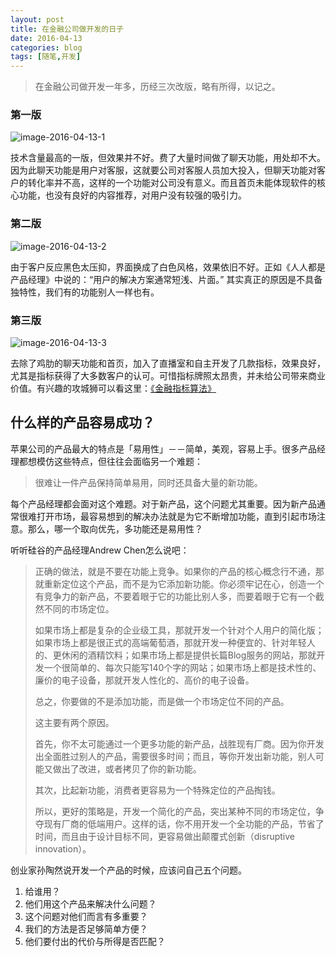 ```yaml
---
layout: post
title: 在金融公司做开发的日子
date: 2016-04-13
categories: blog
tags: [随笔,开发]
---
```


>在金融公司做开发一年多，历经三次改版，略有所得，以记之。

### 第一版

![image-2016-04-13-1](http://7xsv37.com1.z0.glb.clouddn.com/black.png)

技术含量最高的一版，但效果并不好。费了大量时间做了聊天功能，用处却不大。因为此聊天功能是用户对客服，这就要公司对客服人员加大投入，但聊天功能对客户的转化率并不高，这样的一个功能对公司没有意义。而且首页未能体现软件的核心功能，也没有良好的内容推荐，对用户没有较强的吸引力。

### 第二版

![image-2016-04-13-2](http://7xsv37.com1.z0.glb.clouddn.com/white.png)

由于客户反应黑色太压抑，界面换成了白色风格，效果依旧不好。正如《人人都是产品经理》中说的：“用户的解决方案通常短浅、片面。” 其实真正的原因是不具备独特性，我们有的功能别人一样也有。

### 第三版

![image-2016-04-13-3](http://7xsv37.com1.z0.glb.clouddn.com/current.png)

去除了鸡肋的聊天功能和首页，加入了直播室和自主开发了几款指标，效果良好，尤其是指标获得了大多数客户的认可。可惜指标牌照太昂贵，并未给公司带来商业价值。有兴趣的攻城狮可以看这里：[《金融指标算法》](http://chengfeifei.github.io/blog/2016/04/10/develop-indicators/)

## 什么样的产品容易成功？

苹果公司的产品最大的特点是「易用性」－－简单，美观，容易上手。很多产品经理都想模仿这些特点，但往往会面临另一个难题：

> 很难让一件产品保持简单易用，同时还具备大量的新功能。

每个产品经理都会面对这个难题。对于新产品，这个问题尤其重要。因为新产品通常很难打开市场，最容易想到的解决办法就是为它不断增加功能，直到引起市场注意。那么，哪一个取向优先，多功能还是易用性？

听听硅谷的产品经理Andrew Chen怎么说吧：

> 正确的做法，就是不要在功能上竞争。如果你的产品的核心概念行不通，那就重新定位这个产品，而不是为它添加新功能。你必须牢记在心，创造一个有竞争力的新产品，不要着眼于它的功能比别人多，而要着眼于它有一个截然不同的市场定位。
> 
> 如果市场上都是复杂的企业级工具，那就开发一个针对个人用户的简化版；如果市场上都是很正式的高端葡萄酒，那就开发一种便宜的、针对年轻人的、更休闲的酒精饮料；如果市场上都是提供长篇Blog服务的网站，那就开发一个很简单的、每次只能写140个字的网站；如果市场上都是技术性的、廉价的电子设备，那就开发人性化的、高价的电子设备。
> 
> 总之，你要做的不是添加功能，而是做一个市场定位不同的产品。
> 
> 这主要有两个原因。
> 
> 首先，你不太可能通过一个更多功能的新产品，战胜现有厂商。因为你开发出全面胜过别人的产品，需要很多时间；而且，等你开发出新功能，别人可能又做出了改进，或者拷贝了你的新功能。
> 
> 其次，比起新功能，消费者更容易为一个特殊定位的产品掏钱。
> 
> 所以，更好的策略是，开发一个简化的产品，突出某种不同的市场定位，争夺现有厂商的低端用户。这样的话，你不用开发一个全功能的产品，节省了时间，而且由于设计目标不同，更容易做出颠覆式创新（disruptive innovation）。

创业家孙陶然说开发一个产品的时候，应该问自己五个问题。

1. 给谁用？
2. 他们用这个产品来解决什么问题？
3. 这个问题对他们而言有多重要？
4. 我们的方法是否足够简单方便？
5. 他们要付出的代价与所得是否匹配？